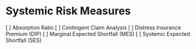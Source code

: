 # Systemic Risk Measures


[ ] Absorption Ratio
[ ] Contingent Claim Analysis
[ ] Distress Insurance Premium (DIP)
[ ] Marginal Expected Shortfall (MES)
[ ] Systemic Expected Shortfall (SES)

